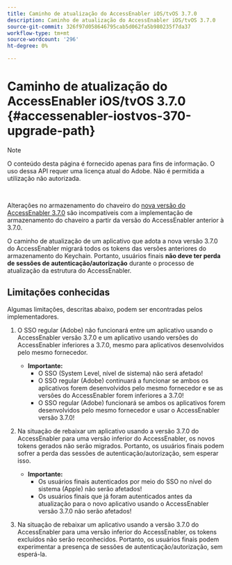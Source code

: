 ```yaml
---
title: Caminho de atualização do AccessEnabler iOS/tvOS 3.7.0
description: Caminho de atualização do AccessEnabler iOS/tvOS 3.7.0
source-git-commit: 326f97d058646795cab5d062fa5b980235f7da37
workflow-type: tm+mt
source-wordcount: '296'
ht-degree: 0%

---
```



# Caminho de atualização do AccessEnabler iOS/tvOS 3.7.0 {#accessenabler-iostvos-370-upgrade-path}

>[!NOTE]
>
>O conteúdo desta página é fornecido apenas para fins de informação. O uso dessa API requer uma licença atual do Adobe. Não é permitida a utilização não autorizada.

</br>

Alterações no armazenamento do chaveiro do [nova versão do AccessEnabler 3.7.0](/help/authentication/authn-rn-ios-tvos-370.md) são incompatíveis com a implementação de armazenamento do chaveiro a partir da versão do AccessEnabler anterior à 3.7.0.

O caminho de atualização de um aplicativo que adota a nova versão 3.7.0 do AccessEnabler migrará todos os tokens das versões anteriores do armazenamento do Keychain. Portanto, usuários finais **não deve ter perda de sessões de autenticação/autorização** durante o processo de atualização da estrutura do AccessEnabler.

## Limitações conhecidas

Algumas limitações, descritas abaixo, podem ser encontradas pelos implementadores.


1. O SSO regular (Adobe) não funcionará entre um aplicativo usando o AccessEnabler versão 3.7.0 e um aplicativo usando versões do AccessEnabler inferiores a 3.7.0, mesmo para aplicativos desenvolvidos pelo mesmo fornecedor.

   - **Importante:**
      - O SSO (System Level, nível de sistema) não será afetado!
      - O SSO regular (Adobe) continuará a funcionar se ambos os aplicativos forem desenvolvidos pelo mesmo fornecedor e se as versões do AccessEnabler forem inferiores a 3.7.0!
      - O SSO regular (Adobe) funcionará se ambos os aplicativos forem desenvolvidos pelo mesmo fornecedor e usar o AccessEnabler versão 3.7.0!

1. Na situação de rebaixar um aplicativo usando a versão 3.7.0 do AccessEnabler para uma versão inferior do AccessEnabler, os novos tokens gerados não serão migrados. Portanto, os usuários finais podem sofrer a perda das sessões de autenticação/autorização, sem esperar isso.

   - **Importante:**
      - Os usuários finais autenticados por meio do SSO no nível do sistema (Apple) não serão afetados!
      - Os usuários finais que já foram autenticados antes da atualização para o novo aplicativo usando o AccessEnabler versão 3.7.0 não serão afetados!

1. Na situação de rebaixar um aplicativo usando a versão 3.7.0 do AccessEnabler para uma versão inferior do AccessEnabler, os tokens excluídos não serão reconhecidos. Portanto, os usuários finais podem experimentar a presença de sessões de autenticação/autorização, sem esperá-la.
